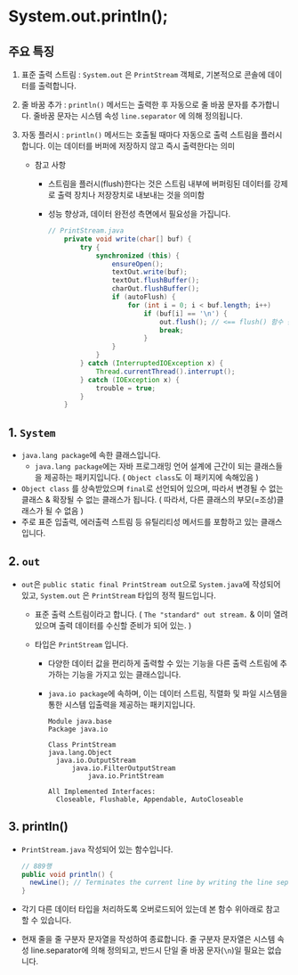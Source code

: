 # System.out.println();

## 주요 특징

1. 표준 출력 스트림 : `System.out` 은 `PrintStream` 객체로, 기본적으로 콘솔에 데이터를 출력합니다.

2. 줄 바꿈 추가 : `println()` 메서드는 출력한 후 자동으로 줄 바꿈 문자를 추가합니다. 줄바꿈 문자는 시스템 속성 `line.separator` 에 의해 정의됩니다.

3. 자동 플러시 : `println()` 메서드는 호출될 때마다 자동으로 출력 스트림을 플러시합니다. 이는 데이터를 버퍼에 저장하지 않고 즉시 출력한다는 의미

   - 참고 사항

     - 스트림을 플러시(flush)한다는 것은 스트림 내부에 버퍼링된 데이터를 강제로 출력 장치나 저장장치로 내보내는 것을 의미함

     - 성능 향상과, 데이터 완전성 측면에서 필요성을 가집니다.

       ``` java
       // PrintStream.java
           private void write(char[] buf) {
               try {
                   synchronized (this) {
                       ensureOpen();
                       textOut.write(buf);
                       textOut.flushBuffer();
                       charOut.flushBuffer();
                       if (autoFlush) {
                           for (int i = 0; i < buf.length; i++)
                               if (buf[i] == '\n') {
                                   out.flush(); // <== flush() 함수 참고
                                   break;
                               }
                       }
                   }
               } catch (InterruptedIOException x) {
                   Thread.currentThread().interrupt();
               } catch (IOException x) {
                   trouble = true;
               }
           }
       ```

       



## 1. `System`

- `java.lang package`에 속한 클래스입니다.
  - `java.lang package`에는 자바 프로그래밍 언어 설계에 근간이 되는 클래스들을 제공하는 패키지입니다.
    ( `Object class`도 이 패키지에 속해있음 )
- `Object class` 를 상속받았으며 `final`로 선언되어 있으며, 따라서 변경될 수 없는 클래스 & 확장될 수 없는 클래스가 됩니다. ( 따라서, 다른 클래스의 부모(=조상)클래스가 될 수 없음 )
- 주로 표준 입출력, 에러출력 스트림 등 유틸리티성 메서드를 포함하고 있는 클래스입니다.



## 2. `out`

- `out`은 `public static final PrintStream out`으로 `System.java`에 작성되어 있고, `System.out` 은 `PrintStream` 타입의 정적 필드입니다.

  - 표준 출력 스트림이라고 합니다. ( `The "standard" out stream.` & 이미 열려 있으며 출력 데이터를 수신할 준비가 되어 있는.  )

  - 타입은 `PrintStream` 입니다.

    - 다양한 데이터 값을 편리하게 출력할 수 있는 기능을 다른 출력 스트림에 추가하는 기능을 가지고 있는  클래스입니다.

    - `java.io package`에 속하며, 이는 데이터 스트림, 직렬화 및 파일 시스템을 통한 시스템 입출력을 제공하는 패키지입니다.


      ```
      Module java.base
      Package java.io
      
      Class PrintStream
      java.lang.Object
      	java.io.OutputStream
      		java.io.FilterOutputStream
      			java.io.PrintStream
      
      All Implemented Interfaces:
      	Closeable, Flushable, Appendable, AutoCloseable
      ```



## 3. println()

- `PrintStream.java` 작성되어 있는 함수입니다.

  ```java
  // 889행
  public void println() {
  	newLine(); // Terminates the current line by writing the line separator string.
  }
  ```

- 각기 다른 데이터 타입을 처리하도록 오버로드되어 있는데 본 함수 위아래로 참고 할 수 있습니다.
- 현재 줄을 줄 구분자 문자열을 작성하여 종료합니다. 줄 구분자 문자열은 시스템 속성 line.separator에 의해 정의되고, 반드시 단일 줄 바꿈 문자(`\n`)일 필요는 없습니다.